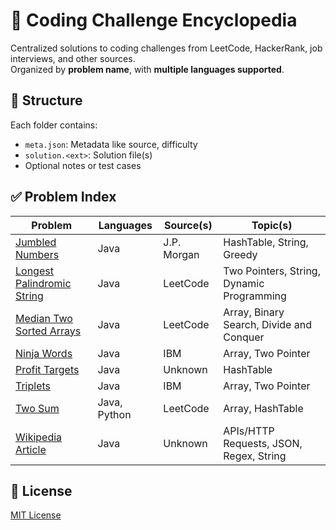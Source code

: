 # 🧠 Coding Challenge Encyclopedia

Centralized solutions to coding challenges from LeetCode, HackerRank, job interviews, and other sources.  
Organized by **problem name**, with **multiple languages supported**.


## 📁 Structure

Each folder contains:
- `meta.json`: Metadata like source, difficulty
- `solution.<ext>`: Solution file(s)
- Optional notes or test cases


## ✅ Problem Index

| Problem | Languages | Source(s) | Topic(s) |
|---------|-----------|-----------|----------|
| [Jumbled Numbers](./challenges/jumbled-numbers) | Java | J.P. Morgan | HashTable, String, Greedy
| [Longest Palindromic String](./challenges/longest-palindromic-string) | Java | LeetCode | Two Pointers, String, Dynamic Programming
| [Median Two Sorted Arrays](./challenges/median-two-sorted-arrays) | Java | LeetCode | Array, Binary Search, Divide and Conquer
| [Ninja Words](./challenges/ninja-words) | Java | IBM | Array, Two Pointer
| [Profit Targets](./challenges/profit-targets) | Java | Unknown | HashTable
| [Triplets](./challenges/triplets) | Java | IBM | Array, Two Pointer
| [Two Sum](./challenges/two-sum) | Java, Python | LeetCode | Array, HashTable
| [Wikipedia Article](./challenges/wikipedia-article) | Java | Unknown | APIs/HTTP Requests, JSON, Regex, String

## 📃 License

[MIT License](./LICENSE.txt)
